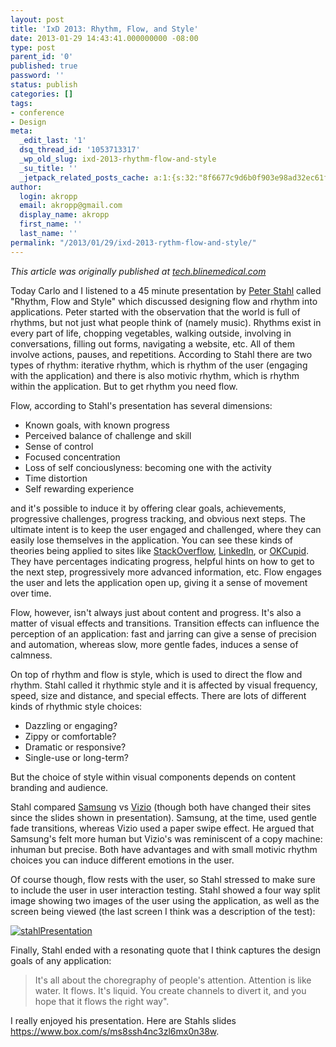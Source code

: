 ```yaml
---
layout: post
title: 'IxD 2013: Rhythm, Flow, and Style'
date: 2013-01-29 14:43:41.000000000 -08:00
type: post
parent_id: '0'
published: true
password: ''
status: publish
categories: []
tags:
- conference
- Design
meta:
  _edit_last: '1'
  dsq_thread_id: '1053713317'
  _wp_old_slug: ixd-2013-rhythm-flow-and-style
  _su_title: ''
  _jetpack_related_posts_cache: a:1:{s:32:"8f6677c9d6b0f903e98ad32ec61f8deb";a:2:{s:7:"expires";i:1558715686;s:7:"payload";a:3:{i:0;a:1:{s:2:"id";i:4699;}i:1;a:1:{s:2:"id";i:2985;}i:2;a:1:{s:2:"id";i:3500;}}}}
author:
  login: akropp
  email: akropp@gmail.com
  display_name: akropp
  first_name: ''
  last_name: ''
permalink: "/2013/01/29/ixd-2013-rythm-flow-and-style/"
---
```

_This article was originally published at [tech.blinemedical.com](http://tech.blinemedical.com/ixd-2013-rythm-flow-and-style/)_

Today Carlo and I listened to a 45 minute presentation by [Peter Stahl](https://twitter.com/pstahl) called "Rhythm, Flow and Style" which discussed designing flow and rhythm into applications. Peter started with the observation that the world is full of rhythms, but not just what people think of (namely music). Rhythms exist in every part of life, chopping vegetables, walking outside, involving in conversations, filling out forms, navigating a website, etc. All of them involve actions, pauses, and repetitions. According to Stahl there are two types of rhythm: iterative rhythm, which is rhythm of the user (engaging with the application) and there is also motivic rhythm, which is rhythm within the application. But to get rhythm you need flow.

Flow, according to Stahl's presentation has several dimensions:

- Known goals, with known progress
- Perceived balance of challenge and skill
- Sense of control
- Focused concentration
- Loss of self conciouslyness: becoming one with the activity
- Time distortion
- Self rewarding experience

and it's possible to induce it by offering clear goals, achievements, progressive challenges, progress tracking, and obvious next steps. The ultimate intent is to keep the user engaged and challenged, where they can easily lose themselves in the application. You can see these kinds of theories being applied to sites like [StackOverflow](http://stackoverflow.com), [LinkedIn](http://www.linkedin.com), or [OKCupid](http://www.okcupid.com/). They have percentages indicating progress, helpful hints on how to get to the next step, progressively more advanced information, etc. Flow engages the user and lets the application open up, giving it a sense of movement over time.

Flow, however, isn't always just about content and progress. It's also a matter of visual effects and transitions. Transition effects can influence the perception of an application: fast and jarring can give a sense of precision and automation, whereas slow, more gentle fades, induces a sense of calmness.

On top of rhythm and flow is style, which is used to direct the flow and rhythm. Stahl called it rhythmic style and it is affected by visual frequency, speed, size and distance, and special effects. There are lots of different kinds of rhythmic style choices:

- Dazzling or engaging?
- Zippy or comfortable?
- Dramatic or responsive?
- Single-use or long-term?

But the choice of style within visual components depends on content branding and audience.

Stahl compared [Samsung](http://www.samsung.com) vs [Vizio](http://www.vizio.com/) (though both have changed their sites since the slides shown in presentation). Samsung, at the time, used gentle fade transitions, whereas Vizio used a paper swipe effect. He argued that Samsung's felt more human but Vizio's was reminiscent of a copy machine: inhuman but precise. Both have advantages and with small motivic rhythm choices you can induce different emotions in the user.

Of course though, flow rests with the user, so Stahl stressed to make sure to include the user in user interaction testing. Stahl showed a four way split image showing two images of the user using the application, as well as the screen being viewed (the last screen I think was a description of the test):

[![stahlPresentation](http://tech.blinemedical.com/wp-content/uploads/2013/01/stahlPresentation-300x231.jpg)](http://tech.blinemedical.com/wp-content/uploads/2013/01/stahlPresentation.jpg)

Finally, Stahl ended with a resonating quote that I think captures the design goals of any application:

> It's all about the choregraphy of people's attention. Attention is like water. It flows. It's liquid. You create channels to divert it, and you hope that it flows the right way".

I really enjoyed his presentation. Here are Stahls slides https://www.box.com/s/ms8ssh4nc3zl6mx0n38w.

